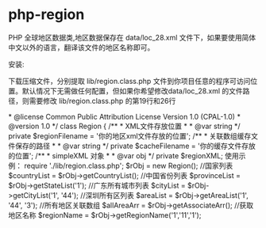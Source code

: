 php-region
==========

PHP 全球地区数据类,地区数据保存在 data/loc_28.xml 文件下，如果要使用简体中文以外的语言，翻译该文件的地区名称即可。

安装:

下载压缩文件，分别提取 lib/region.class.php 文件到你项目任意的程序可访问位置。默认情况下无需做任何配置，但如果你希望修改data/loc_28.xml 的文件路径，则需要修改 lib/region.class.php 的第19行和26行

<?php

/**
 * PHP 全球地区数据类
 * 获取全球各国家，省份/州 ，市，区(仅中国大陆有)等地区数据。
 * 所有地区数据保存在本地的 ./data/loc_28.xml文件
 * 
 * @author goss, <chguoxi@gmail.com>
 * @license Common Public Attribution License Version 1.0 (CPAL-1.0)
 * @version 1.0
 */

class Region {
	/**
	 * XML文件存放位置
	 * 
	 * @var string
	 */
	private $regionFilename = '你的地区xml文件存放的位置';
	
	/**
	 * 关联数组缓存文件保存的路径
	 * 
	 * @var string
	 */
	private $cacheFilename = '你的缓存文件存放的位置';
	
	/**
	 * simpleXML 对象 
	 * 
	 * @var obj
	 */
	private $regionXML;
	
使用示例：
require './lib/region.class.php';

$rObj = new Region();

//国家列表
$countryList = $rObj->getCountryList();

//中国省份列表
$provinceList = $rObj->getStateList('1');

//广东所有城市列表
$cityList = $rObj->getCityList('1', '44');

//深圳所有区列表
$areaList = $rObj->getAreaList('1', '44', '3');

//所有地区关联数组
$allAreaArr = $rObj->getAssociateArr();

//获取地区名称
$regionName = $rObj->getRegionName('1','11','1');
